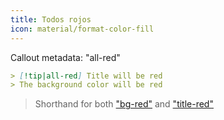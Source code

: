 ```yaml
---
title: Todos rojos
icon: material/format-color-fill
---
```


Callout metadata: "all-red"

```md
> [!tip|all-red] Title will be red
> The background color will be red
```
> Shorthand for both ["bg-red"](../bg-styling/page-3.md)
> and ["title-red"](../title-styling/page-3.md)

